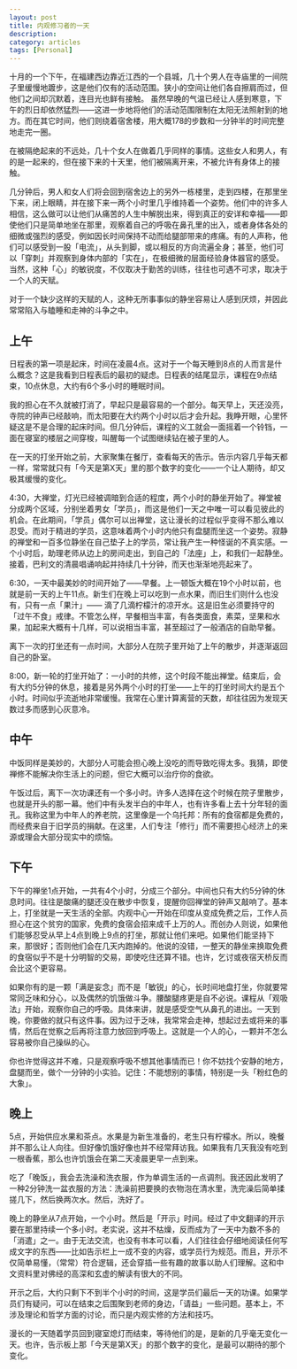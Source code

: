 ```yaml
---
layout: post
title: 内观修习者的一天 
description: 
category: articles
tags: [Personal]
---
```

十月的一个下午，在福建西边靠近江西的一个县城，几十个男人在寺庙里的一间院子里缓慢地踱步，这是他们仅有的活动范围。狭小的空间让他们各自擦肩而过，但他们之间却沉默着，连目光也鲜有接触。
虽然早晚的气温已经让人感到寒意，下午的烈日却依然猛烈——这进一步地将他们的活动范围限制在太阳无法照射到的地方。而在其它时间，他们则绕着宿舍楼，用大概178的步数和一分钟半的时间完整地走完一圈。

在被隔绝起来的不远处，几十个女人在做着几乎同样的事情。这些女人和男人，有的是一起来的，但在接下来的十天里，他们被隔离开来，不被允许有身体上的接触。

几分钟后，男人和女人们将会回到宿舍边上的另外一栋楼里，走到四楼，在那里坐下来，闭上眼睛，并在接下来一两个小时里几乎维持着一个姿势。他们中的许多人相信，这么做可以让他们从痛苦的人生中解脱出来，得到真正的安详和幸福——即使他们只是简单地坐在那里，观察着自己的呼吸在鼻孔里的出入，或者身体各处的细微或强烈的感受，例如因长时间保持不动而给腿部带来的疼痛。有的人声称，他们可以感受到一股「电流」，从头到脚，或以相反的方向流遍全身；甚至，他们可以「穿刺」并观察到身体内部的「实在」，在极细微的层面经验身体器官的感受。当然，这种「心」的敏锐度，不仅取决于勤苦的训练，往往也可遇不可求，取决于一个人的天赋。

对于一个缺少这样的天赋的人，这种无所事事似的静坐容易让人感到厌烦，并因此常常陷入与瞌睡和走神的斗争之中。

## 上午
日程表的第一项是起床，时间在凌晨4点。这对于一个每天睡到8点的人而言是什么概念？这是我看到日程表后的最初的疑虑。日程表的结尾显示，课程在9点结束，10点休息，大约有6个多小时的睡眠时间。

我的担心在不久就被打消了，早起只是最容易的一个部分。每天早上，天还没亮，寺院的钟声已经敲响，而太阳要在大约两个小时以后才会升起。我睁开眼，心里怀疑这是不是合理的起床时间。但几分钟后，课程的义工就会一面摇着一个铃铛，一面在寝室的楼层之间穿梭，叫醒每一个试图继续钻在被子里的人。

在一天的打坐开始之前，大家聚集在餐厅，查看每天的告示。告示内容几乎每天都一样，常常就只有「今天是第X天」里的那个数字的变化——一个让人期待，却又极其缓慢的变化。

4:30，大禅堂，灯光已经被调暗到合适的程度，两个小时的静坐开始了。禅堂被分成两个区域，分别坐着男女「学员」，而这是他们一天之中唯一可以看见彼此的机会。在此期间，「学员」偶尔可以出禅堂，这让漫长的过程似乎变得不那么难以忍受。而对于精进的学员，这意味着两个小时内他只有盘腿而坐这一个姿势。寂静的禅堂和一百多位静坐在自己垫子上的学员，常让我产生一种怪诞的不真实感。一个小时后，助理老师从边上的房间走出，到自己的「法座」上，和我们一起静坐。接着，巴利文的清晨唱诵响起并持续几十分钟，而天也渐渐地亮起来了。

6:30，一天中最美妙的时间开始了——早餐。上一顿饭大概在19个小时以前，也就是前一天的上午11点。新生们在晚上可以吃到一点水果，而旧生们则什么也没有，只有一点「果汁」—— 滴了几滴柠檬汁的凉开水。这是旧生必须要持守的「过午不食」戒律。不管怎么样，早餐相当丰富，有各类面食，素菜，坚果和水果，加起来大概有十几样，可以说相当丰富，甚至超过了一般酒店的自助早餐。

离下一次的打坐还有一点时间，大部分人在院子里开始了上午的散步，并逐渐返回自己的卧室。

8:00，新一轮的打坐开始了：一小时的共修，这个时段不能出禅堂。结束后，会有大约5分钟的休息，接着是另外两个小时的打坐——上午的打坐时间大约是五个小时。时间似乎流逝地非常缓慢。我常在心里计算离营的天数，却往往因为发现天数过多而感到心灰意冷。

## 中午
中饭同样是美妙的，大部分人可能会担心晚上没吃的而导致吃得太多。我猜，即使禅修不能解决你生活上的问题，但它大概可以治疗你的食欲。

午饭过后，离下一次功课还有一个多小时。许多人选择在这个时候在院子里散步，也就是开头的那一幕。他们中有头发半白的中年人，也有许多看上去十分年轻的面孔。我称这里为中年人的养老院，这里像是一个乌托邦：所有的食宿都是免费的，而经费来自于旧学员的捐献。在这里，人们专注「修行」而不需要担心经济上的来源或理会大部分现实中的烦恼。

## 下午
下午的禅坐1点开始，一共有4个小时，分成三个部分。中间也只有大约5分钟的休息时间。往往是酸痛的腿还没在散步中恢复，提醒你回禅堂的钟声又敲响了。基本上，打坐就是一天生活的全部。内观中心一开始在印度从变成免费之后，工作人员担心在这个贫穷的国家，免费的食宿会招来成千上万的人。而创办人则说，如果他们能够忍受从早上4点到晚上9点的打坐，那就让他们来吧。如果他们能坚持下来，那很好；否则他们会在几天内跑掉的。他说的没错，一整天的静坐来换取免费的食宿似乎不是十分明智的交易，即使吃住还算不错。也许，乞讨或夜宿天桥反而会比这个更容易。

如果你有的是一颗「满是妄念」而不是「敏锐」的心，长时间地盘打坐，你就要常常同乏味和分心，以及偶然的饥饿做斗争。腰酸腿疼更是自不必说。课程从「观吸法」开始，观察你自己的呼吸。具体来讲，就是感受空气从鼻孔的进出。一天到晚，你要做的就只有这件事。因为过于乏味，我常常会走神，想起过去或将来的事情，然后在觉察之后再将注意力放回到呼吸上。这就是一个人的心，一颗并不怎么容易被你自己操纵的心。

你也许觉得这并不难，只是观察呼吸不想其他事情而已！你不妨找个安静的地方，盘腿而坐，做个一分钟的小实验。记住：不能想别的事情，特别是一头「粉红色的大象」。

## 晚上
5点，开始供应水果和茶点。水果是为新生准备的，老生只有柠檬水。所以，晚餐并不那么让人向往。但好像饥饿好像也并不经常拜访我。如果我有几天我没有吃到一根香蕉，那么也许饥饿会在第二天凌晨更早一点到来。

吃了「晚饭」，我会去洗澡和洗衣服，作为单调生活的一点调剂。我还因此发明了一种2分钟洗一盆衣服的方法：洗澡前把要换的衣物泡在清水里，洗完澡后简单揉搓几下，然后换两次水。然后，洗好了。

晚上的静坐从7点开始，一个小时。然后是「开示」时间。经过了中文翻译的开示要在那里持续一个多小时。老实说，这并不枯燥，反而成为了一天中为数不多的「消遣」之一。由于无法交流，也没有书本可以看，人们往往会仔细地阅读任何写成文字的东西——比如告示栏上一成不变的内容，或学员行为规范。而且，开示不仅简单易懂，（常常）符合逻辑，还会穿插一些有趣的故事以助人们理解。这和中文资料里对佛经的高深和玄虚的解读有很大的不同。

开示之后，大约只剩下不到半个小时的时间，这是学员们最后一天的功课。如果学员们有疑问，可以在结束之后围聚到老师的身边，「请益」一些问题。基本上，不涉及理论和哲学方面的讨论，而只是内观实修的方法和技巧。

漫长的一天随着学员回到寝室熄灯而结束，等待他们的是，是新的几乎毫无变化一天。也许，告示板上那「今天是第X天」的那个数字的变化，是最可以期待的那个变化。
